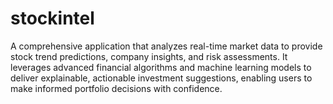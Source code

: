 # stockintel
A comprehensive application that analyzes real-time market data to provide stock trend predictions, company insights, and risk assessments. It leverages advanced financial algorithms and machine learning models to deliver explainable, actionable investment suggestions, enabling users to make informed portfolio decisions with confidence.
